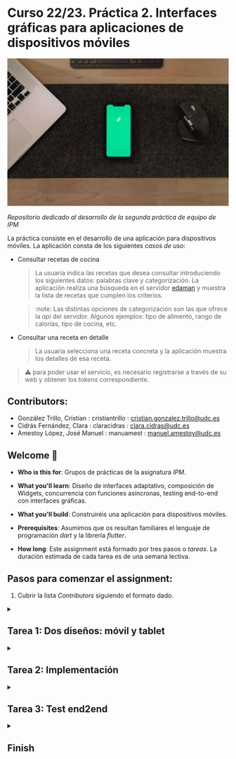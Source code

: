 # Curso 22/23. Práctica 2. Interfaces gráficas para aplicaciones de dispositivos móviles

![Image of the assigment](pexels-andrew-neel-6633920.jpg)

_Repositorio dedicado al desarrollo de la segunda práctica de equipo
de IPM_

La práctica consiste en el desarrollo de una aplicación para
dispositivos móviles. La aplicación consta de los siguientes _casos de
uso_:

  - Consultar recetas de cocina
 
    > La usuaria indica las recetas que desea consultar introduciendo
    > los siguientes datos: palabras clave y categorización. La
    > aplicación realiza una búsqueda en el servidor
    > [edaman](https://www.edamam.com/) y muestra la lista de recetas
    > que cumplen los criterios.
   
    > :note: Las distintas opciones de categorización son las que
    > ofrece la _api_ del servidor. Algunos ejemplos: tipo de
    > alimento, rango de calorías, tipo de cocina, etc.
   
  - Consultar una receta en detalle
 
    > La usuaria selecciona una receta concreta y la aplicación
    > muestra los detalles de esa receta.


> :warning: para poder usar el servicio, es necesario registrarse a
> través de su web y obtener los _tokens_ correspondiente.


## Contributors:

- González Trillo, Cristian : cristiantrillo : cristian.gonzalez.trillo@udc.es
- Cidrás Fernández, Clara : claracidras : clara.cidras@udc.es
- Amestoy López, José Manuel : manuamest : manuel.amestoy@udc.es


## Welcome :wave:

- **Who is this for**: Grupos de prácticas de la asignatura _IPM_.

- **What you'll learn**: Diseño de interfaces adaptativo, composición
  de Widgets, concurrencia con funciones asíncronas, testing
  end-to-end con interfaces gráficas.

- **What you'll build**: Construiréis una aplicación para dispositivos
  móviles.

- **Prerequisites**: Asumimos que os resultan familiares el lenguaje de
  programación _dart_ y la librería _flutter_.

- **How long**: Este assignment está formado por tres pasos o
  _tareas_. La duración estimada de cada tarea es de una semana
  lectiva.


## Pasos para comenzar el assignment:

1. Cubrir la lista _Contributors_ siguiendo el formato dado.


<details id=1>
<summary><h2>Tarea 1: Dos diseños: móvil y tablet</h2></summary>

### :wrench: Esta tarea tiene las siguientes partes:

  1. Realizar el diseño de la interfaz para los casos de uso indicado.
  
	  - El diseño tiene que incluir diseños adaptados tanto para
        móviles como para tablets.
	  
	    * Al adaptar el diseño a los distintos dispositivos, al menos
          resultarán dos diseños distintos: móvil y tablet.
		  
	    * Cada diseño debe adaptarse realmente al dispositivo. No es
          suficiente, por ejemplo, que la versión de tablet sea una
          versión ampliada de la de móvil.

      - El diseño tiene que incluir los elementos necesarios para la
        gestión de errores, proporcionar la retroalimentación
        necesaria a la usuaria durante las operaciones de E/S, ...
	  
	  - Las pautas para documentar el diseño son las mismas que las
	    pautas de la primera fase de la práctica individual.
		
	  - La documentación del diseño se incorpora al fichero
        `diseño_iu.pdf` de este repositorio.



### :books: Objetivos de aprendizaje:

  - Diseño adaptativo.
  
</details>


<details id=2>
<summary><h2>Tarea 2: Implementación</h2></summary>

### :wrench: Esta tarea tiene las siguientes partes:

  1. Implementar la aplicación siguiendo el diseño de la interfaz
     creado anteriormente.
	 
	   - El lenguaje de programación es dart
	   
	   - La librería gráfica es flutter.

     > :warning: No olvidéis en las operaciones de E/S de informar a la
	 > usuaria de todo lo necesario y gestionar los posibles errores.

	 > :warning: Actualmente flutter soporta múltiples plataformas:
	 > linux, web, android, ios, etc. Dado que el resultado de la
	 > práctica es una aplicación móvil, tenéis que cercioraros de que
	 > la aplicación funciona como se espera en android o/y ios. La
	 > defensa de la práctica también se realizará ejecutando la
	 > aplicación en alguna de dichas plataformas.

	 > :warning: Los cambios en la implementación deben ir acompañados
	 > del cambio correspondiente en el diseño sw y también podría ser
	 > necesario un cambio en el diseño de la interfaz gráfica de
	 > usuaria (_IGU_). En ambos casos, los commits correspondientes
	 > debe incluir las modificaciones de dichos diseños.

	 > **Note** Tanto para el desarrollo como para la presentación de
	 > la aplicación podéis usar un emulador y/o un dispositivo
	 > real. En caso de usar un dispositivo real, os resultará muy
	 > útil una aplicación como
	 > [scrcpy](https://github.com/Genymobile/scrcpy)

	 > **Note** En este repositorio se incluye un fichero
	 > `edaman.dart`. El fichero contiene el código para una
	 > aplicación _CLI_ que realiza consultas al servidor
	 > _edaman_. Podéis usar el código como consideréis conveniente
	 > para el desarrollo de la práctica.


### :books: Objetivos de aprendizaje:

  - Composición de widgets.
  
  - Patrones de manejo de estado no-MVC.
  
</details>



<details id=3>
<summary><h2>Tarea 3: Test end2end</h2></summary>

### :wrench: Esta tarea tiene las siguientes partes:

  1. Implementar los tests _end to end_ para los distintos casos de la
     aplicación.

     - Los tests también deben cubrir los errores de E/S.

### :books: Objetivos de aprendizaje:

  - Tests end to end con interfaces gráficas.

</details>


<details id=X>
<summary><h2>Finish</h2></summary>

_Congratulations friend, you've completed this assignment!_

Una vez terminada la práctica no olvidéis revisar el contenido del
repositorio en Github y comprobar su correcto funcionamiento antes de
realizar la defensa.

</details>

